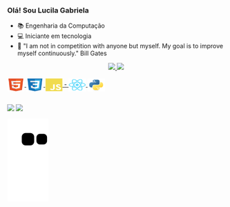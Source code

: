 ### Olá! Sou Lucila Gabriela

- 📚 Engenharia da Computação
- 💻 Iniciante em tecnologia
- 💭 "I am not in competition with anyone but myself. My goal is to improve myself continuously." Bill Gates

<div align="center">
  <a href="https://github.com/lucilagabriela">
  <img height="160em" src="https://github-readme-stats.vercel.app/api?username=lucilagabriela&show_icons=true&theme=dracula&include_all_commits=true&count_private=true"/>
  <img height="140em" src="https://github-readme-stats.vercel.app/api/top-langs/?username=lucilagabriela&layout=compact&langs_count=7&theme=dracula"/>
</div>
<div style="display: inline_block"><br>
  <img align="center" alt="luci-HTML" height="30" width="40" src="https://raw.githubusercontent.com/devicons/devicon/master/icons/html5/html5-original.svg"> 
  <img align="center" alt="luci-CSS" height="30" width="40" src="https://raw.githubusercontent.com/devicons/devicon/master/icons/css3/css3-original.svg"> 
  <img align="center" alt="luci-Js" height="30" width="40" src="https://raw.githubusercontent.com/devicons/devicon/master/icons/javascript/javascript-plain.svg"> -
  <img align="center" alt="luci-React" height="30" width="40" src="https://raw.githubusercontent.com/devicons/devicon/master/icons/react/react-original.svg"> 
  <img align="center" alt="luci-py" height="30" width="40" src="https://raw.githubusercontent.com/devicons/devicon/master/icons/python/python-original.svg">
</div>

  ##

<div> 
  <a href="https://instagram.com/lucilagcosta" target="_blank"><img src="https://img.shields.io/badge/-Instagram-%23E4405F?style=for-the-badge&logo=instagram&logoColor=white" target="_blank"></a>
  <a href="https://www.linkedin.com/in/lucila-gabriela-gomes-costa-62a050211/" target="_blank"><img src="https://img.shields.io/badge/-LinkedIn-%230077B5?style=for-the-badge&logo=linkedin&logoColor=white" target="_blank"></a>

  ![Snake animation](https://github.com/lucilagabriela/lucilagabriela/blob/output/github-contribution-grid-snake.svg)
 
</div>
